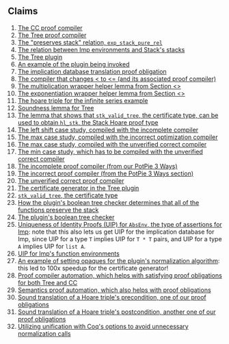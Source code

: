 ## Claims

1. [The CC proof
   compiler](Imp_LangTrick.ProofCompiler.ProofCompCodeCompAgnosticMod.html#CompilerAgnosticProofCompilerType.proof_compiler)
2. [The Tree proof compiler](https://github.com/uwplse/potpie/tree/v0.4/Imp_LangTrick/ProofCompiler/TreeProofCompiler.v#L15)
3. [The "preserves stack" relation, `exp_stack_pure_rel`](https://github.com/uwplse/potpie/tree/v0.4/Imp_LangTrick/Stack/StackPurestBase.v#L27)
4. [The relation between Imp environments and Stack's stacks](https://github.com/uwplse/potpie/tree/v0.4/Imp_LangTrick/SpecCompiler/LogicTranslationBase.v#L4)
5. [The Tree
   plugin](https://github.com/uwplse/potpie/tree/v0.4/plugin/src/)
6. [An example of the plugin being invoked](https://github.com/uwplse/potpie/tree/v0.4/plugin/theories/Demo.v#L55)
7. [The implication database translation proof obligation](https://github.com/uwplse/potpie/tree/v0.4/Imp_LangTrick/ProofCompiler/ProofCompilableCodeCompiler.v#L714)
8. [The compiler that changes < to <= (and its associated proof compiler)](https://github.com/uwplse/potpie/tree/v0.4/Imp_LangTrick/CodeCompiler/EnvToStackLTtoLEQ.v#L41)
9. [The multiplication wrapper helper lemma from Section <>](https://github.com/uwplse/potpie/tree/v0.4/Imp_LangTrick/Examples/rsa_impLang.v#L160)
10. [The exponentiation wrapper helper lemma from Section <>](https://github.com/uwplse/potpie/tree/v0.4/Imp_LangTrick/Examples/Exponentiation.v#L253)
11. [The hoare triple for the infinite series example](https://github.com/uwplse/potpie/tree/v0.4/Imp_LangTrick/Examples/SeriesExample.v#L705)
12. [Soundness lemma for Tree](https://github.com/uwplse/potpie/tree/v0.4/Imp_LangTrick/ProofCompiler/TreeProofCompiler.v#L70)
13. [The lemma that shows that `stk_valid_tree`, the certificate type,
    can be used to obtain `hl_stk`, the Stack Hoare proof type](https://github.com/uwplse/potpie/tree/v0.4/Imp_LangTrick/Stack/StkHoareTree.v#L218)
14. [The left shift case study, compiled with the incomplete compiler](https://github.com/uwplse/potpie/tree/v0.4/Imp_LangTrick/Examples/ExampleLeftShift_Incomplete.v)
15. [The max case study, compiled with the incorrect optimization compiler](https://github.com/uwplse/potpie/tree/v0.4/Imp_LangTrick/Examples/MaxIncorrectProofCompilationExample.v)
16. [The max case study, compiled with the unverified correct compiler](https://github.com/uwplse/potpie/tree/v0.4/Imp_LangTrick/Examples/MaxUnprovenCorrectProofCompilationExample.v)
17. [The min case study, which has to be compiled with the unverified
    correct compiler](https://github.com/uwplse/potpie/tree/v0.4/Imp_LangTrick/Examples/MinProofCompilationExample.v)
18. [The incomplete proof compiler (from our PotPie 3 Ways)](https://github.com/uwplse/potpie/tree/v0.4/Imp_LangTrick/Examples/ProofCompilers/IncompleteProofCompiler.v)
19. [The incorrect proof compiler (from the PotPie 3 Ways section)](https://github.com/uwplse/potpie/tree/v0.4/Imp_LangTrick/Examples/ProofCompilers/BuggyProofCompiler.v)
20. [The unverified correct proof compiler](https://github.com/uwplse/potpie/tree/v0.4/Imp_LangTrick/Examples/ProofCompilers/UnprovenCorrectProofCompiler.v)
21. [The certificate generator in the Tree plugin](https://github.com/uwplse/potpie/tree/v0.4/plugin/src/checker.ml#L81)
22. [`stk_valid_tree`, the certificate type](https://github.com/uwplse/potpie/tree/v0.4/Imp_LangTrick/Stack/StkHoareTree.v#L61)
23. [How the plugin's boolean tree checker determines that all of the
    functions preserve the stack](https://github.com/uwplse/potpie/tree/v0.4/Imp_LangTrick/Stack/FuncsFrame.v#L133)
24. [The plugin's boolean tree checker](https://github.com/uwplse/potpie/tree/v0.4/plugin/src/boolChecker.ml#L)
25. [Uniqueness of Identity Proofs (UIP) for `AbsEnv`, the type of
    assertions for
    Imp](https://github.com/uwplse/potpie/tree/v0.4/Imp_LangTrick/Imp/Imp_LangLogPropDec.v#L19):
    note that this also lets us get UIP for the implication database
    for Imp, since UIP for a type `T` implies UIP for `T * T` pairs,
    and UIP for a type `A` implies UIP for `list A`.
26. [UIP for Imp's function environments](https://github.com/uwplse/potpie/tree/v0.4/Imp_LangTrick/ProofCompiler/ProofCompilerHelpers.v#L100)
27. [An example of setting opaques for the plugin's normalization
    algorithm](https://github.com/uwplse/potpie/tree/v0.4/plugin/theories/Demo.v#L49):
    this led to 100x speedup for the certificate generator!
28. [Proof compiler
    automation, which helps with satisfying proof obligations for both
	Tree and CC](https://github.com/uwplse/potpie/tree/v0.4/Imp_LangTrick/ProofCompiler/ProofCompAuto.v)
29. [Semantics proof automation, which also helps with proof obligations](https://github.com/uwplse/potpie/tree/v0.4/Imp_LangTrick/Tactics/SemanTactics.v)
30. [Sound translation of a Hoare triple's precondition, one of our
    proof obligations](https://github.com/uwplse/potpie/tree/v0.4/Imp_LangTrick/ProofCompiler/ProofCompCodeCompAgnosticMod.v#L68)
31. [Sound translation of a Hoare triple's postcondition, another one
    of our proof obligations](https://github.com/uwplse/potpie/tree/v0.4/Imp_LangTrick/ProofCompiler/ProofCompCodeCompAgnosticMod.v#L69)
32. [Utilizing unification with Coq's options to avoid unnecessary
    normalization calls](https://github.com/uwplse/potpie/tree/v0.4/plugin/src/CoqCoreInductives.ml#L54)

